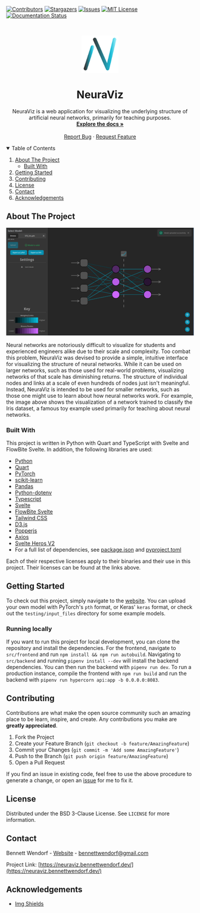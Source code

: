 <!--
*** This readme is inspired by the Best-README-Template available at https://github.com/othneildrew/Best-README-Template. Thanks to othneildrew for the inspiration!
-->


<!-- PROJECT SHIELDS -->
<!--
*** I'm using markdown "reference style" links for readability.
*** Reference links are enclosed in brackets [ ] instead of parentheses ( ).
*** See the bottom of this document for the declaration of the reference variables
*** for contributors-url, forks-url, etc. This is an optional, concise syntax you may use.
*** https://www.markdownguide.org/basic-syntax/#reference-style-links
-->
[![Contributors][contributors-shield]][contributors-url]
[![Stargazers][stars-shield]][stars-url]
[![Issues][issues-shield]][issues-url]
[![MIT License][license-shield]][license-url]
[![Documentation Status](https://readthedocs.org/projects/neuraviz/badge/?version=latest)](https://neuraviz.readthedocs.io/en/latest/?badge=latest)
<!-- [![Forks][forks-shield]][forks-url] -->



<!-- PROJECT LOGO -->
<br />
<p align="center">
  <a href="https://github.com/bennett-wendorf/NeuraViz">
    <img src="res/logo_transparent_dark_256x256.png" alt="Logo" width="100" height="100">
  </a>

  <h1 align="center">NeuraViz</h3>

  <p align="center">
    NeuraViz is a web application for visualizing the underlying structure of artificial neural networks, primarily for teaching purposes.
    <br />
    <a href="https://github.com/bennett-Wendorf/NeuraViz"><strong>Explore the docs »</strong></a>
    <br />
    <br />
    <a href="https://github.com/bennett-Wendorf/NeuraViz/issues">Report Bug</a>
    ·
    <a href="https://github.com/bennett-Wendorf/NeuraViz/issues">Request Feature</a>
  </p>
</p>



<!-- TABLE OF CONTENTS -->
<details open="open">
  <summary>Table of Contents</summary>
  <ol>
    <li>
      <a href="#about-the-project">About The Project</a>
      <ul>
        <li><a href="#built-with">Built With</a></li>
      </ul>
    </li>
    <li><a href="#getting-started">Getting Started</a></li>
    <li><a href="#contributing">Contributing</a></li>
    <li><a href="#license">License</a></li>
    <li><a href="#contact">Contact</a></li>
    <li><a href="#acknowledgements">Acknowledgements</a></li>
  </ol>
</details>



<!-- ABOUT THE PROJECT -->
## About The Project

<p align='center'><img src='res/v1.0.0.png'></p>

Neural networks are notoriously difficult to visualize for students and experienced engineers alike due to their scale and complexity. Too combat this problem, NeuraViz was devised to provide a simple, intuitive interface for visualizing the structure of neural networks. While it can be used on larger networks, such as those used for real-world problems, visualizing networks of that scale has diminishing returns. The structure of individual nodes and links at a scale of even hundreds of nodes just isn't meaningful. Instead, NeuraViz is intended to be used for smaller networks, such as those one might use to learn about how neural networks work. For example, the image above shows the visualization of a network trained to classify the Iris dataset, a famous toy example used primarily for teaching about neural networks.

### Built With

This project is written in Python with Quart and TypeScript with Svelte and FlowBite Svelte. In addition, the following libraries are used:
* [Python](https://www.python.org/)
* [Quart](https://pgjones.gitlab.io/quart/)
* [PyTorch](https://pytorch.org/)
* [scikit-learn](https://scikit-learn.org/stable/)
* [Pandas](https://pandas.pydata.org/)
* [Python-dotenv](https://pypi.org/project/python-dotenv/)
* [Typescript](https://www.typescriptlang.org/)
* [Svelte](https://svelte.dev/)
* [FlowBite Svelte](https://flowbite-svelte.com/)
* [Tailwind CSS](https://tailwindcss.com/)
* [D3.js](https://d3js.org/)
* [Popperjs](https://popper.js.org/)
* [Axios](https://axios-http.com/)
* [Svelte Heros V2](https://github.com/shinokada/svelte-heros-v2)
* For a full list of dependencies, see [package.json](https://github.com/Bennett-Wendorf/NeuraViz/blob/main/src/frontend/package.json) and [pyproject.toml](https://github.com/Bennett-Wendorf/NeuraViz/blob/main/src/backend/pyproject.toml)

Each of their respective licenses apply to their binaries and their use in this project. Their licenses can be found at the links above.

## Getting Started
To check out this project, simply navigate to the [website](https://neuraviz.bennettwendorf.dev/). You can upload your own model with PyTorch's `pth` format, or Keras' `keras` format, or check out the `testing/input_files` directory for some example models.

### Running locally
If you want to run this project for local development, you can clone the repository and install the dependencies. For the frontend, navigate to `src/frontend` and run `npm install && npm run autobuild`. Navigating to `src/backend` and running `pipenv install --dev` will install the backend dependencies. You can then run the backend with `pipenv run dev`. To run a production instance, compile the frontend with `npm run build` and run the backend with `pipenv run hypercorn api:app -b 0.0.0.0:8083`.

<!-- CONTRIBUTING -->
## Contributing

Contributions are what make the open source community such an amazing place to be learn, inspire, and create. Any contributions you make are **greatly appreciated**.

1. Fork the Project
2. Create your Feature Branch (`git checkout -b feature/AmazingFeature`)
3. Commit your Changes (`git commit -m 'Add some AmazingFeature'`)
4. Push to the Branch (`git push origin feature/AmazingFeature`)
5. Open a Pull Request

If you find an issue in existing code, feel free to use the above procedure to generate a change, or open an [issue](https://github.com/Bennett-Wendorf/NeuraViz/issues) for me to fix it.


<!-- LICENSE -->
## License

Distributed under the BSD 3-Clause License. See `LICENSE` for more information.



<!-- CONTACT -->
## Contact

Bennett Wendorf - [Website](https://bennettwendorf.dev/) - bennettwendorf@gmail.com

Project Link: [https://neuraviz.bennettwendorf.dev/](https://neuraviz.bennettwendorf.dev/)



<!-- ACKNOWLEDGEMENTS -->
## Acknowledgements
* [Img Shields](https://shields.io)



<!-- MARKDOWN LINKS & IMAGES -->
<!-- https://www.markdownguide.org/basic-syntax/#reference-style-links -->
[contributors-shield]: https://img.shields.io/github/contributors/bennett-Wendorf/NeuraViz.svg?style=flat&color=informational
[contributors-url]: https://github.com/bennett-Wendorf/NeuraViz/graphs/contributors
[forks-shield]: https://img.shields.io/github/forks/bennett-Wendorf/NeuraViz.svg?style=flat
[forks-url]: https://github.com/bennett-Wendorf/NeuraViz/network/members
[stars-shield]: https://img.shields.io/github/stars/bennett-Wendorf/NeuraViz.svg?style=flat&color=yellow
[stars-url]: https://github.com/bennett-Wendorf/NeuraViz/stargazers
[issues-shield]: https://img.shields.io/github/issues/bennett-Wendorf/NeuraViz.svg?style=flat&color=red
[issues-url]: https://github.com/bennett-Wendorf/NeuraViz/issues
[license-shield]: https://img.shields.io/github/license/bennett-Wendorf/NeuraViz.svg?style=flat
[license-url]: https://github.com/bennett-Wendorf/NeuraViz/blob/main/LICENSE
